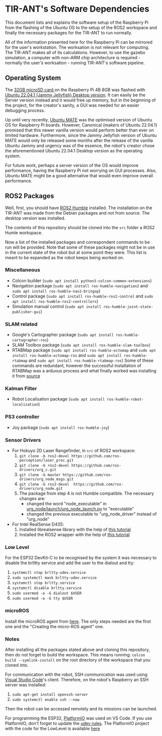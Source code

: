 # TIR-ANT's Software Dependencies
This document lists and explains the software setup of the Raspberry Pi from the flashing of the Ubuntu OS to the setup of the ROS2 workspace and finally the necessary packages for the TIR-ANT to run normally.

All of the information presented here for the Raspberry Pi can be mirrored for the user's workstation. The worksation is not relevant for computing. The TIR-ANT makes all of its calculations. However, to use the gazebo simulation, a computer with non-ARM chip architecture is required - normally the user's worksation - running TIR-ANT's software pipeline.

## Operating System
The [32GB microSD card ](https://www.amazon.es/-/pt/dp/B07RMXNLF4/ref%3Dsr_1_1?ascsubtag%3Dtomshardware-row-9175353303813734000-20%26geniuslink%3Dtrue%26keywords%3Dsilicon%2Bpower%2B32gb%2B3d%2Bnand%2Bhigh%2Bspeed%2Bmicrosd%2Bcard%2Bwith%2Badapter%26qid%3D1668184829%26qu%3DeyJxc2MiOiIxLjcyIiwicXNhIjoiMC45OSIsInFzcCI6IjAuMDAifQ%3D%3D%26sr%3D8-1) on the Raspberry Pi 4B 8GB was flashed with [Ubuntu 22.04.1 (Jammy Jellyfish) Desktop version](https://releases.ubuntu.com/22.04/). It can easily be the Server version instead and it would free up memory, but in the beginning of the project, for the creator's sanity, a GUI was needed for an easier debugging process.

Up until very recently, [Ubuntu MATE](https://ubuntu-mate.org/raspberry-pi/) was the optimised version of Ubuntu OS for Raspberry Pi boards. However, Canonical (makers of Ubuntu 22.04.1) promised that this newer vanilla version would perform better than ever on limited hardware. Furthermore, since the Jammy Jellyfish version of Ubuntu MATE would only be released some months after the release of the vanilla Ubuntu Jammy and urgency was of the essence, the robot's creator chose the aforementioned Ubuntu 22.04.1 Desktop version as the operating system.

For future work, perhaps a server version of the OS would improve performance, having the Raspberry Pi not worrying on GUI processes. Also, Ubuntu MATE might be a good alternative that would even improve overall performance.

## ROS2 Packages

Well, first, you should have [ROS2 Humble](https://docs.ros.org/en/humble/index.html) installed. The installation on the TIR-ANT was made from the Debian packages and not from source. The desktop version was installed.

The contents of this repository should be cloned into the ```src``` folder a ROS2 Humle workspace.

Now a list of the installed packages and correspondent commands to be run will be provided. Note that some of these packages might not be in use in the current state of the robot but at some point they were. This list is meant to be expanded as the robot keeps being worked on.

### Miscellaneous

- Colcon builder (```sudo apt install python3-colcon-common-extensions```)
- Navigation package (```sudo apt install ros-humble-navigation2``` and ```sudo apt install ros-humble-nav2-bringup```)
- Control package (```sudo apt install ros-humble-ros2-control``` and ```sudo apt install ros-humble-ros2-controllers```)
- Simulation manual control (```sudo apt install ros-humble-joint-state-publisher-gui```)

### SLAM related

- Google's Cartographer package (```sudo apt install ros-humble-cartographer-ros```)
- SLAM Toolbox package (```sudo apt install ros-humble-slam-toolbox```)
- RTABMap package (```sudo apt install ros-humble-octomap``` and ```sudo apt install ros-humble-octomap-ros``` and ```sudo apt install ros-humble-rtabmap``` and ```sudo apt install ros-humble-rtabmap-ros```) Some of these commands are redundant, however the successful installation of RTABMap was a arduous process and what finally worked was installing it from [source](https://github.com/introlab/rtabmap)

### Kalman Filter

- Robot Localisation package (```sudo apt install ros-humble-robot-localization```)

### PS3 controller

- Joy package (```sudo apt install ros-humble-joy```)

### Sensor Drivers

- For Hokuyo 2D Laser Rangefinder, in ```src``` of ROS2 workspace:
    1. ```git clone -b ros2-devel https://github.com/ros-perception/laser_proc.git```
    2. ```git clone -b ros2-devel https://github.com/ros-drivers/urg_c.git```
    3. ```git clone -b master https://github.com/ros-drivers/urg_node_msgs.git```
    4. ```git clone -b ros2-devel  https://github.com/ros-drivers/urg_node.git```
    5. The package from step 4 is not Humble compatible. The necessary changes are: 
        * changed the word "node_executable" in [urg_node/launch/urg_node_launch.py](https://github.com/ros-drivers/urg_node/blob/ros2-devel/launch/urg_node_launch.py) to "executable"
        * changed the previous executable to "urg_node_driver" instead of "urg_node"
- For Intel RealSense D435:
    1. Installed librealsense library with the help of [this tutorial](https://github.com/IntelRealSense/librealsense/blob/master/doc/installation.md)
    2. Installed the ROS2 wrapper with the help of [this tutorial](https://github.com/IntelRealSense/realsense-ros)

### Low Level

For the ESP32 DevKit-C to be recognised by the system it was necessary to disable the brtltty service and add the user to the dialout and tty:
1. ```systemctl stop brltty-udev.service```
2. ```sudo systemctl mask brltty-udev.service```
3. ```systemctl stop brltty.service```
4. ```systemctl disable brltty.service```
5. ```sudo usermod -a -G dialout $USER```
6. ```sudo usermod -a -G tty $USER```

### microROS

Install the microROS agent from [here]( https://micro.ros.org/docs/tutorials/core/first_application_linux/). The only steps needed are the first one and the "Creating the micro-ROS agent" one.

### Notes

After installing all the packages stated above and cloning this repository, then do not forget to build the workspace. This means running:
```colcon build --symlink-install``` on the root directory of the workspace that you cloned into.

For communication with the robot, SSH communication was used using [Visual Studio Code](https://code.visualstudio.com/)'s client. Therefore, on the robot's Raspberry an SSH server was installed:
1. ```sudo apt-get install openssh-server```
2. ```sudo systemctl enable ssh --now```

Then the robot can be accessed remotely and its missions can be launched.

For programming the ESP32, [PlatformIO](https://platformio.org/) was used on VS Code. If you use PlatformIO, don't forget to update the [udev rules](https://docs.platformio.org/en/latest/core/installation/udev-rules.html). The PlatformIO project with the code for the LowLevel is available [here](traxter_scripts/platformio/New-Traxter-Low-Level.zip)